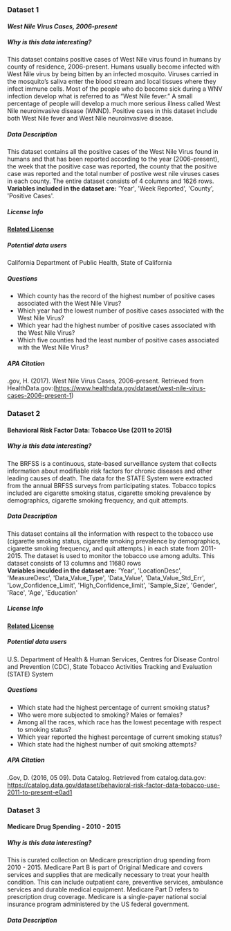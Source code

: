 ### **Dataset 1**

#### **_West Nile Virus Cases, 2006-present_** 

##### **Why is this data interesting?**

This dataset contains positive cases of West Nile virus found in humans by county of residence, 2006-present. Humans usually become infected with West Nile virus by being bitten by an infected mosquito. Viruses carried in the mosquito’s saliva enter the blood stream and local tissues where they infect immune cells. Most of the people who do become sick during a WNV infection develop what is referred to as “West Nile fever.” A small percentage of people will develop a much more serious illness called West Nile neuroinvasive disease (WNND). Positive cases in this dataset include both West Nile fever and West Nile neuroinvasive disease.

##### **Data Description**

This dataset contains all the positive cases of the West Nile Virus found in humans and that has been reported according to the year (2006-present), the week that the positive case was reported, the county that the positive case was reported and the total number of postive west nile viruses cases in each county. The entire dataset consists of 4 columns and 1626 rows.
**Variables included in the dataset are:** 'Year', 'Week Reported', 'County', 'Positive Cases'.

##### **License Info**

[**Related License**](http://opendefinition.org/licenses/odc-odbl/)

##### **Potential data users**

California Department of Public Health, State of California

##### **Questions**

* Which county has the record of the highest number of positive cases associated with the West Nile Virus?
* Which year had the lowest number of positive cases associated with the West Nile Virus?
* Which year had the highest number of positive cases associated with the West Nile Virus?
* Which five counties had the least number of positive cases associated with the West Nile Virus?

##### **APA Citation**

.gov, H. (2017). West Nile Virus Cases, 2006-present. Retrieved from HealthData.gov:(https://www.healthdata.gov/dataset/west-nile-virus-cases-2006-present-1)


### **Dataset 2**

#### Behavioral Risk Factor Data: Tobacco Use (2011 to 2015)

##### **Why is this data interesting?**

The BRFSS is a continuous, state-based surveillance system that collects information about modifiable risk factors for chronic diseases and other leading causes of death. The data for the STATE System were extracted from the annual BRFSS surveys from participating states. Tobacco topics included are cigarette smoking status, cigarette smoking prevalence by demographics, cigarette smoking frequency, and quit attempts.

##### **Data Description**

This dataset contains all the information with respect to the tobacco use (cigarette smoking status, cigarette smoking prevalence by demographics, cigarette smoking frequency, and quit attempts.) in each state from 2011-2015. The dataset is used to monitor the tobacco use among adults. This dataset consists of 13 columns and 11680 rows  
**Variables inculded in the dataset are:** 'Year', 'LocationDesc', 'MeasureDesc', 'Data_Value_Type', 'Data_Value', 'Data_Value_Std_Err', 'Low_Confidence_Limit', 'High_Confidence_limit', 'Sample_Size', 'Gender', 'Race', 'Age', 'Education'

##### **License Info**

[**Related License**](http://opendefinition.org/licenses/odc-odbl/)

##### **Potential data users**

U.S. Department of Health & Human Services, Centres for Disease Control and Prevention (CDC), State Tobacco Activities Tracking and Evaluation (STATE) System

##### **Questions**

* Which state had the highest percentage of current smoking status?
* Who were more subjected to smoking? Males or females?
* Among all the races, which race has the lowest pecentage with respect to smoking status?
* Which year reported the highest percentage of current smoking status?
* Which state had the highest number of quit smoking attempts?

##### **APA Citation**

.Gov, D. (2016, 05 09). Data Catalog. Retrieved from catalog.data.gov: https://catalog.data.gov/dataset/behavioral-risk-factor-data-tobacco-use-2011-to-present-e0ad1


### **Dataset 3**

#### Medicare Drug Spending - 2010 - 2015

##### **Why is this data interesting?**

This is curated collection on Medicare prescription drug spending from 2010 - 2015. Medicare Part B is part of Original Medicare and covers services and supplies that are medically necessary to treat your health condition. This can include outpatient care, preventive services, ambulance services and durable medical equipment. Medicare Part D refers to prescription drug coverage. Medicare is a single-payer national social insurance program administered by the US federal government.

##### **Data Description**





















